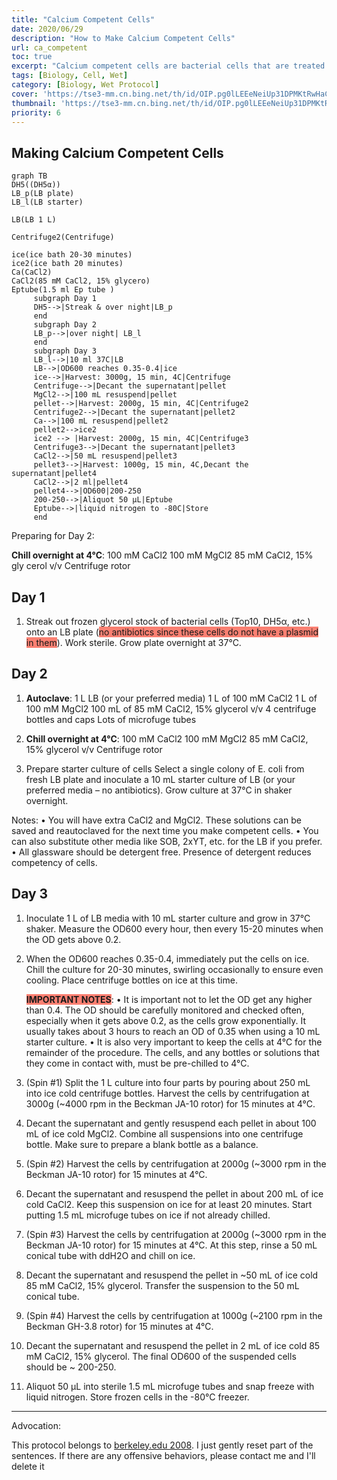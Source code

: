 ```yaml
---
title: "Calcium Competent Cells"
date: 2020/06/29
description: "How to Make Calcium Competent Cells"
url: ca_competent
toc: true
excerpt: "Calcium competent cells are bacterial cells that are treated with calcium chloride to increase their ability to uptake plasmid DNA. The calcium ions disrupt the cell membrane and make it more permeable to DNA, increasing the efficiency of transformation. These cells are commonly used in molecular biology experiments to introduce foreign DNA into bacterial cells. <a title='GhatGPT'>Who said this?</a>"
tags: [Biology, Cell, Wet]
category: [Biology, Wet Protocol]
cover: 'https://tse3-mm.cn.bing.net/th/id/OIP.pg0lLEEeNeiUp31DPMKtRwHaCY'
thumbnail: 'https://tse3-mm.cn.bing.net/th/id/OIP.pg0lLEEeNeiUp31DPMKtRwHaCY'
priority: 6
---
```


## Making Calcium Competent Cells

```mermaid
graph TB
DH5((DH5α))
LB_p(LB plate)
LB_l(LB starter)

LB(LB 1 L)

Centrifuge2(Centrifuge)

ice(ice bath 20-30 minutes)
ice2(ice bath 20 minutes)
Ca(CaCl2)
CaCl2(85 mM CaCl2, 15% glycero)
Eptube(1.5 ml Ep tube )
     subgraph Day 1
     DH5-->|Streak & over night|LB_p
     end
     subgraph Day 2
     LB_p-->|over night| LB_l
     end
     subgraph Day 3
     LB_l-->|10 ml 37C|LB
     LB-->|OD600 reaches 0.35-0.4|ice
     ice-->|Harvest: 3000g, 15 min, 4C|Centrifuge
     Centrifuge-->|Decant the supernatant|pellet
     MgCl2-->|100 mL resuspend|pellet
     pellet-->|Harvest: 2000g, 15 min, 4C|Centrifuge2
     Centrifuge2-->|Decant the supernatant|pellet2
     Ca-->|100 mL resuspend|pellet2
     pellet2-->ice2
     ice2 --> |Harvest: 2000g, 15 min, 4C|Centrifuge3
     Centrifuge3-->|Decant the supernatant|pellet3
     CaCl2-->|50 mL resuspend|pellet3
     pellet3-->|Harvest: 1000g, 15 min, 4C,Decant the supernatant|pellet4
     CaCl2-->|2 ml|pellet4
     pellet4-->|OD600|200-250
     200-250-->|Aliquot 50 μL|Eptube
     Eptube-->|liquid nitrogen to -80C|Store
     end
```
Preparing for Day 2:

**Chill overnight at 4°C**:
100 mM CaCl2
100 mM MgCl2
85 mM CaCl2, 15% gly  cerol v/v
Centrifuge rotor  


## Day 1

1. Streak out frozen glycerol stock of bacterial cells (Top10, DH5α, etc.) onto an LB plate (<span style="background:salmon">no antibiotics since these cells do not have a plasmid in them</span>). Work sterile. Grow plate overnight at 37°C.



## Day 2
1. **Autoclave**:
1 L LB (or your preferred media)
1 L of 100 mM CaCl2
1 L of 100 mM MgCl2
100 mL of 85 mM CaCl2, 15% glycerol v/v
4 centrifuge bottles and caps
Lots of microfuge tubes

2. **Chill overnight at 4°C**:
100 mM CaCl2
100 mM MgCl2
85 mM CaCl2, 15% glycerol v/v
Centrifuge rotor

3. Prepare starter culture of cells
Select a single colony of E. coli from fresh LB plate and inoculate a 10 mL starter culture of LB (or your preferred media – no antibiotics). Grow culture at 37°C in shaker overnight.

Notes:
• You will have extra CaCl2 and MgCl2. These solutions can be saved and reautoclaved for the next time you make competent cells.
• You can also substitute other media like SOB, 2xYT, etc. for the LB if you prefer.
• All glassware should be detergent free. Presence of detergent reduces
competency of cells.

## Day 3
1. Inoculate 1 L of LB media with 10 mL starter culture and grow in 37°C shaker. Measure the OD600 every hour, then every 15-20 minutes when the OD gets above 0.2.

2. When the OD600 reaches 0.35-0.4, immediately put the cells on ice. Chill the culture for 20-30 minutes, swirling occasionally to ensure even cooling. Place centrifuge bottles on ice at this time.

    <span style="background:salmon">**IMPORTANT NOTES**</span>:
    • It is important not to let the OD get any higher than 0.4. The OD should be carefully monitored and checked often, especially when it gets above 0.2, as the cells grow exponentially. It usually takes about 3 hours to reach an OD of 0.35 when using a 10 mL starter culture.
    • It is also very important to keep the cells at 4°C for the remainder of the procedure. The cells, and any bottles or solutions that they come in contact with, must be pre-chilled to 4°C.

3. (Spin #1) Split the 1 L culture into four parts by pouring about 250 mL into ice cold centrifuge bottles. Harvest the cells by centrifugation at 3000g (~4000 rpm in the Beckman JA-10 rotor) for 15 minutes at 4°C.
4. Decant the supernatant and gently resuspend each pellet in about 100 mL of ice cold MgCl2. Combine all suspensions into one centrifuge bottle. Make sure to prepare a blank bottle as a balance.
5. (Spin #2) Harvest the cells by centrifugation at 2000g (~3000 rpm in the Beckman JA-10 rotor) for 15 minutes at 4°C.
6. Decant the supernatant and resuspend the pellet in about 200 mL of ice cold CaCl2. Keep this suspension on ice for at least 20 minutes. Start putting 1.5 mL microfuge tubes on ice if not already chilled.
7. (Spin #3) Harvest the cells by centrifugation at 2000g (~3000 rpm in the Beckman JA-10 rotor) for 15 minutes at 4°C. At this step, rinse a 50 mL conical tube with ddH2O and chill on ice.
8. Decant the supernatant and resuspend the pellet in ~50 mL of ice cold 85 mM CaCl2, 15% glycerol. Transfer the suspension to the 50 mL conical tube.
9. (Spin #4) Harvest the cells by centrifugation at 1000g (~2100 rpm in the Beckman GH-3.8 rotor) for 15 minutes at 4°C.
10. Decant the supernatant and resuspend the pellet in 2 mL of ice cold 85 mM CaCl2, 15% glycerol. The final OD600 of the suspended cells should be ~ 200-250.
11. Aliquot 50 μL into sterile 1.5 mL microfuge tubes and snap freeze with liquid nitrogen. Store frozen cells in the -80°C freezer.


---
Advocation:

This protocol belongs to [berkeley.edu 2008](http://mcb.berkeley.edu/labs/krantz/protocols/calcium_comp_cells.pdf). I just gently reset part of the sentences.
If there are any offensive behaviors, please contact <a mailto="a591465908@outlook.com">me</a> and I'll delete it
